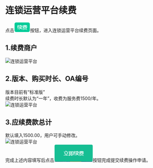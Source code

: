 
# 连锁运营平台续费
点击![连锁运营平台](picture\\连锁运营平台\\31.png)按钮，进入连锁运营平台续费页面。  

## 1.续费商户
![连锁运营平台](picture\\连锁运营平台\\32.png=500-)

## 2.版本、购买时长、OA编号
版本目前有“标准版”  
续费时长默认为“一年”，收费为服务费1500/年。  
![连锁运营平台](picture\\连锁运营平台\\33.png=500-)  

## 3.应续费款总计
默认填入1500.00，用户可手动修改。  
![连锁运营平台](picture\\连锁运营平台\\34.png=500-)  
完成上述内容填写后点击![连锁运营平台](picture\\连锁运营平台\\35.png)按钮完成提交续费操作申请。

